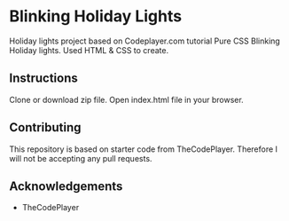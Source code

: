 # Blinking Holiday Lights

Holiday lights project based on Codeplayer.com tutorial Pure CSS Blinking Holiday lights. Used HTML &amp; CSS to create.

## Instructions
Clone or download zip file. Open index.html file in your browser.

## Contributing
This repository is based on starter code from TheCodePlayer. Therefore I will not be accepting any pull requests.

## Acknowledgements
* TheCodePlayer